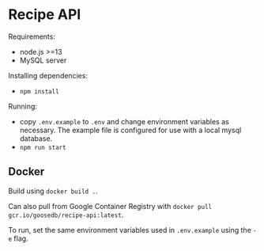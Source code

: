 # Recipe API

Requirements:
* node.js >=13
* MySQL server

Installing dependencies:
* `npm install`

Running:
* copy `.env.example` to `.env` and change environment variables as necessary. The example file is configured for use with a local mysql database.
* `npm run start`

## Docker

Build using `docker build .`. 

Can also pull from Google Container Registry with `docker pull gcr.io/goosedb/recipe-api:latest`.

To run, set the same environment variables used in `.env.example` using the `-e` flag.

